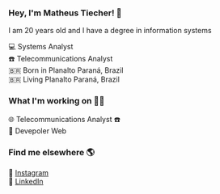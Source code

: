 ### Hey, I'm Matheus Tiecher! 👋

I am 20 years old and I have a degree in information systems

💻 Systems Analyst <br>
:phone: Telecommunications Analyst <br>
🇧🇷 Born in Planalto Paraná, Brazil <br>
🇧🇷 Living Planalto Paraná, Brazil

### What I'm working on 👨‍💻

:globe_with_meridians: Telecommunications Analyst :phone: <br>
🚀 Devepoler Web

### Find me elsewhere 🌎

📸 [Instagram](https://www.instagram.com/matheustiecher/) <br>
💼 [LinkedIn](https://www.linkedin.com/in/matheustiecher/) <br>
